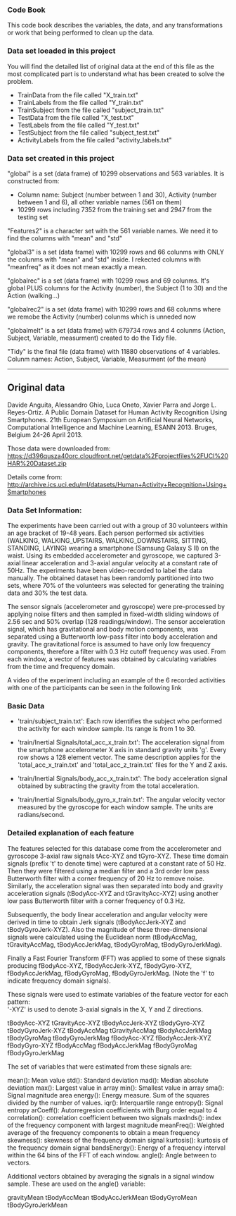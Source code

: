 ### Code Book

This code book describes the variables, the data, and any transformations or work that being performed to clean up the data.


### Data set loeaded in this project

You will find the detailed list of original data at the end of this file as the most complicated part is to understand what has been created to solve the problem.

- TrainData from the file called "X_train.txt"
- TrainLabels from the file called "Y_train.txt"
- TrainSubject from the file called "subject_train.txt"
- TestData from the file called "X_test.txt"
- TestLabels from the file called "Y_test.txt"
- TestSubject from the file called "subject_test.txt"
- ActivityLabels from the file called "activity_labels.txt"

### Data set created in this project

"global" is a set (data frame) of 10299 observations and 563 variables. It is constructed from:

- Column name: Subject (number between 1 and 30), Activity (number between 1 and 6), all other variable names (561 on them)
- 10299 rows including 7352 from the training set and 2947 from the testing set

"Features2" is a character set with the 561 variable names. We need it to find the columns with "mean" and "std"

"global3" is a set (data frame)  with 10299 rows and 66 colunms with ONLY the colunms with "mean" and "std" inside. I rekected columns with "meanfreq" as it does not mean exactly a mean. 

"globalrec" is a set (data frame) with 10299 rows and 69 colunms. It's global PLUS columns for the Activity (number), the Subject (1 to 30) and the Action (walking...)

"globalrec2" is a set (data frame) with 10299 rows and 68 colunms where we remobe the Activity (number) colunms which is unneded now

"globalmelt" is a set (data frame) with 679734 rows and 4 colunms (Action, Subject, Variable, measurment) created to do the Tidy file.

"Tidy" is the final file (data frame) with 11880 observations of 4 variables. Colunm names: Action, Subject, Variable, Measurment (of the mean)


----------------------------------------------------------------------------------

## Original data 

Davide Anguita, Alessandro Ghio, Luca Oneto, Xavier Parra and Jorge L. Reyes-Ortiz. A Public Domain Dataset for Human Activity Recognition Using Smartphones. 21th European Symposium on Artificial Neural Networks, Computational Intelligence and Machine Learning, ESANN 2013. Bruges, Belgium 24-26 April 2013. 

Those data were downloaded from:
https://d396qusza40orc.cloudfront.net/getdata%2Fprojectfiles%2FUCI%20HAR%20Dataset.zip 

Details come from:
http://archive.ics.uci.edu/ml/datasets/Human+Activity+Recognition+Using+Smartphones

### Data Set Information:

The experiments have been carried out with a group of 30 volunteers within an age bracket of 19-48 years. Each person performed six activities (WALKING, WALKING_UPSTAIRS, WALKING_DOWNSTAIRS, SITTING, STANDING, LAYING) wearing a smartphone (Samsung Galaxy S II) on the waist. Using its embedded accelerometer and gyroscope, we captured 3-axial linear acceleration and 3-axial angular velocity at a constant rate of 50Hz. The experiments have been video-recorded to label the data manually. The obtained dataset has been randomly partitioned into two sets, where 70% of the volunteers was selected for generating the training data and 30% the test data.

The sensor signals (accelerometer and gyroscope) were pre-processed by applying noise filters and then sampled in fixed-width sliding windows of 2.56 sec and 50% overlap (128 readings/window). The sensor acceleration signal, which has gravitational and body motion components, was separated using a Butterworth low-pass filter into body acceleration and gravity. The gravitational force is assumed to have only low frequency components, therefore a filter with 0.3 Hz cutoff frequency was used. From each window, a vector of features was obtained by calculating variables from the time and frequency domain.

A video of the experiment including an example of the 6 recorded activities with one of the participants can be seen in the following link


### Basic Data 

- 'train/subject_train.txt': Each row identifies the subject who performed the activity for each window sample. Its range is from 1 to 30. 

- 'train/Inertial Signals/total_acc_x_train.txt': The acceleration signal from the smartphone accelerometer X axis in standard gravity units 'g'. Every row shows a 128 element vector. The same description applies for the 'total_acc_x_train.txt' and 'total_acc_z_train.txt' files for the Y and Z axis. 

- 'train/Inertial Signals/body_acc_x_train.txt': The body acceleration signal obtained by subtracting the gravity from the total acceleration. 

- 'train/Inertial Signals/body_gyro_x_train.txt': The angular velocity vector measured by the gyroscope for each window sample. The units are radians/second. 


### Detailed explanation of each feature

The features selected for this database come from the accelerometer and gyroscope 3-axial raw signals tAcc-XYZ and tGyro-XYZ. These time domain signals (prefix 't' to denote time) were captured at a constant rate of 50 Hz. Then they were filtered using a median filter and a 3rd order low pass Butterworth filter with a corner frequency of 20 Hz to remove noise. Similarly, the acceleration signal was then separated into body and gravity acceleration signals (tBodyAcc-XYZ and tGravityAcc-XYZ) using another low pass Butterworth filter with a corner frequency of 0.3 Hz. 

Subsequently, the body linear acceleration and angular velocity were derived in time to obtain Jerk signals (tBodyAccJerk-XYZ and tBodyGyroJerk-XYZ). Also the magnitude of these three-dimensional signals were calculated using the Euclidean norm (tBodyAccMag, tGravityAccMag, tBodyAccJerkMag, tBodyGyroMag, tBodyGyroJerkMag). 

Finally a Fast Fourier Transform (FFT) was applied to some of these signals producing fBodyAcc-XYZ, fBodyAccJerk-XYZ, fBodyGyro-XYZ, fBodyAccJerkMag, fBodyGyroMag, fBodyGyroJerkMag. (Note the 'f' to indicate frequency domain signals). 

These signals were used to estimate variables of the feature vector for each pattern:  
'-XYZ' is used to denote 3-axial signals in the X, Y and Z directions.

tBodyAcc-XYZ
tGravityAcc-XYZ
tBodyAccJerk-XYZ
tBodyGyro-XYZ
tBodyGyroJerk-XYZ
tBodyAccMag
tGravityAccMag
tBodyAccJerkMag
tBodyGyroMag
tBodyGyroJerkMag
fBodyAcc-XYZ
fBodyAccJerk-XYZ
fBodyGyro-XYZ
fBodyAccMag
fBodyAccJerkMag
fBodyGyroMag
fBodyGyroJerkMag

The set of variables that were estimated from these signals are: 

mean(): Mean value
std(): Standard deviation
mad(): Median absolute deviation 
max(): Largest value in array
min(): Smallest value in array
sma(): Signal magnitude area
energy(): Energy measure. Sum of the squares divided by the number of values. 
iqr(): Interquartile range 
entropy(): Signal entropy
arCoeff(): Autorregresion coefficients with Burg order equal to 4
correlation(): correlation coefficient between two signals
maxInds(): index of the frequency component with largest magnitude
meanFreq(): Weighted average of the frequency components to obtain a mean frequency
skewness(): skewness of the frequency domain signal 
kurtosis(): kurtosis of the frequency domain signal 
bandsEnergy(): Energy of a frequency interval within the 64 bins of the FFT of each window.
angle(): Angle between to vectors.

Additional vectors obtained by averaging the signals in a signal window sample. These are used on the angle() variable:

gravityMean
tBodyAccMean
tBodyAccJerkMean
tBodyGyroMean
tBodyGyroJerkMean





